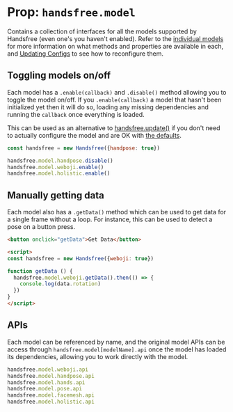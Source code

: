 # Prop: `handsfree.model`

Contains a collection of interfaces for all the models supported by Handsfree (even one's you haven't enabled). Refer to the [individual models](/ref/model/) for more information on what methods and properties are available in each, and [Updating Configs](/guide/updating-configs/) to see how to reconfigure them.


## Toggling models on/off

Each model has a `.enable(callback)` and `.disable()` method allowing you to toggle the model on/off. If you `.enable(callback)` a model that hasn't been initialized yet then it will do so, loading any missing dependencies and running the `callback` once everything is loaded.

This can be used as an alternative to [handsfree.update()](/ref/method/update/) if you don't need to actually configure the model and are OK with [the defaults](/ref/prop/config/#the-full-list).

```js
const handsfree = new Handsfree({handpose: true})

handsfree.model.handpose.disable()
handsfree.model.weboji.enable()
handsfree.model.holistic.enable()
```

## Manually getting data

Each model also has a `.getData()` method which can be used to get data for a single frame without a loop. For instance, this can be used to detect a pose on a button press.

```html
<button onclick="getData">Get Data</button>

<script>
const handsfree = new Handsfree({weboji: true})

function getData () {
  handsfree.model.weboji.getData().then(() => {
    console.log(data.rotation)
  })
}
</script>
```

## APIs

Each model can be referenced by name, and the original model APIs can be access through `handsfree.model[modelName].api` once the model has loaded its dependencies, allowing you to work directly with the model.

```js
handsfree.model.weboji.api
handsfree.model.handpose.api
handsfree.model.hands.api
handsfree.model.pose.api
handsfree.model.facemesh.api
handsfree.model.holistic.api
```
